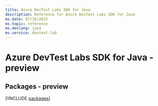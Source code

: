 ```yaml
---
title: Azure DevTest Labs SDK for Java
description: Reference for Azure DevTest Labs SDK for Java
ms.date: 07/16/2025
ms.topic: reference
ms.devlang: java
ms.service: devtest-lab
---
```

# Azure DevTest Labs SDK for Java - preview
## Packages - preview
[!INCLUDE [packages](devtest-labs-index.md)]
